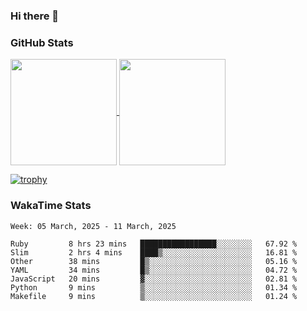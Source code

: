 ### Hi there 👋

### GitHub Stats

<a href="https://github.com/anuraghazra/github-readme-stats">
  <img align="center" height="170px" src="https://github-readme-stats.vercel.app/api/top-langs/?username=tksfjt1024&layout=compact&count_private=true&show_icons=true&show_icons=true&theme=graywhite" />
</a>
<a href="https://github.com/anuraghazra/github-readme-stats">
  <img align="center" height="170px" src="https://github-readme-stats.vercel.app/api?username=tksfjt1024&count_private=true&show_icons=true&show_icons=true&theme=graywhite" />
</a>

[![trophy](https://github-profile-trophy.vercel.app/?username=tksfjt1024)](https://github.com/ryo-ma/github-profile-trophy)

### WakaTime Stats

<!--START_SECTION:waka-->
```text
Week: 05 March, 2025 - 11 March, 2025

Ruby         8 hrs 23 mins   █████████████████░░░░░░░░   67.92 % 
Slim         2 hrs 4 mins    ████▒░░░░░░░░░░░░░░░░░░░░   16.81 % 
Other        38 mins         █▒░░░░░░░░░░░░░░░░░░░░░░░   05.16 % 
YAML         34 mins         █▒░░░░░░░░░░░░░░░░░░░░░░░   04.72 % 
JavaScript   20 mins         ▓░░░░░░░░░░░░░░░░░░░░░░░░   02.81 % 
Python       9 mins          ▒░░░░░░░░░░░░░░░░░░░░░░░░   01.34 % 
Makefile     9 mins          ▒░░░░░░░░░░░░░░░░░░░░░░░░   01.24 % 
```
<!--END_SECTION:waka-->
